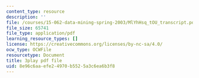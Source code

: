 ```yaml
---
content_type: resource
description: ''
file: /courses/15-062-data-mining-spring-2003/MlYhHsq_tOU_transcript.pdf
file_size: 65741
file_type: application/pdf
learning_resource_types: []
license: https://creativecommons.org/licenses/by-nc-sa/4.0/
ocw_type: OCWFile
resourcetype: Document
title: 3play pdf file
uid: 8e96c6aa-efe2-4970-b552-5a3c6ea6b3f8
---
```


